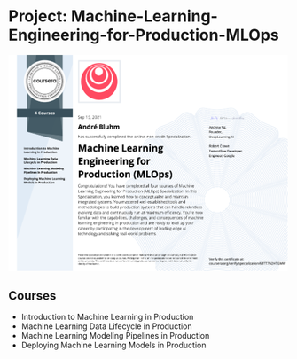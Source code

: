 # Project: Machine-Learning-Engineering-for-Production-MLOps


![Alt Image text](https://github.com/AndreBluhm/Project_Machine-Learning-Engineering-for-Production-MLOps/blob/main/Coursera_Machine%20Learning%20Engineering%20for%20Production%20(MLOps).png?raw=true)

## Courses
- Introduction to Machine Learning in Production
- Machine Learning Data Lifecycle in Production
- Machine Learning Modeling Pipelines in Production
- Deploying Machine Learning Models in Production
